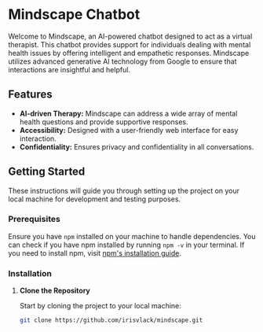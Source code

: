 # Mindscape Chatbot

Welcome to Mindscape, an AI-powered chatbot designed to act as a virtual therapist. This chatbot provides support for individuals dealing with mental health issues by offering intelligent and empathetic responses. Mindscape utilizes advanced generative AI technology from Google to ensure that interactions are insightful and helpful.

## Features

- **AI-driven Therapy:** Mindscape can address a wide array of mental health questions and provide supportive responses.
- **Accessibility:** Designed with a user-friendly web interface for easy interaction.
- **Confidentiality:** Ensures privacy and confidentiality in all conversations.

## Getting Started

These instructions will guide you through setting up the project on your local machine for development and testing purposes.

### Prerequisites

Ensure you have `npm` installed on your machine to handle dependencies. You can check if you have npm installed by running `npm -v` in your terminal. If you need to install npm, visit [npm's installation guide](https://www.npmjs.com/get-npm).

### Installation

1. **Clone the Repository**

   Start by cloning the project to your local machine:
   ```bash
   git clone https://github.com/irisvlack/mindscape.git
